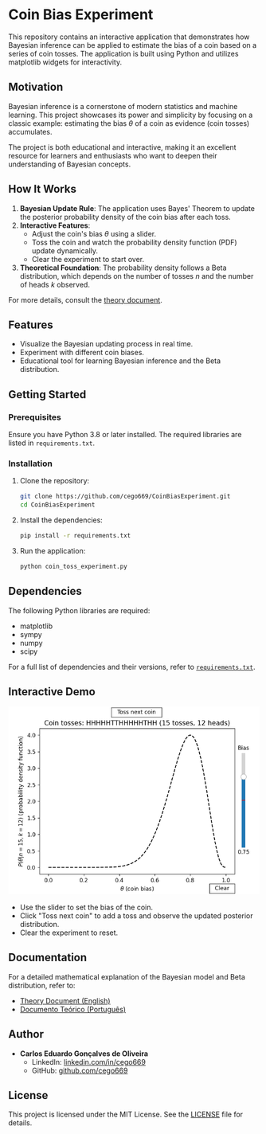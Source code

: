 # Coin Bias Experiment

This repository contains an interactive application that demonstrates how Bayesian inference can be applied to estimate the bias of a coin based on a series of coin tosses. The application is built using Python and utilizes matplotlib widgets for interactivity.

## Motivation

Bayesian inference is a cornerstone of modern statistics and machine learning. This project showcases its power and simplicity by focusing on a classic example: estimating the bias $\theta$ of a coin as evidence (coin tosses) accumulates.

The project is both educational and interactive, making it an excellent resource for learners and enthusiasts who want to deepen their understanding of Bayesian concepts.

## How It Works

1. **Bayesian Update Rule**: The application uses Bayes' Theorem to update the posterior probability density of the coin bias after each toss.
2. **Interactive Features**: 
   - Adjust the coin's bias $\theta$ using a slider.
   - Toss the coin and watch the probability density function (PDF) update dynamically.
   - Clear the experiment to start over.
3. **Theoretical Foundation**: The probability density follows a Beta distribution, which depends on the number of tosses $n$ and the number of heads $k$ observed.

For more details, consult the [theory document](./theory_coin_experiment.pdf).

## Features

- Visualize the Bayesian updating process in real time.
- Experiment with different coin biases.
- Educational tool for learning Bayesian inference and the Beta distribution.

## Getting Started

### Prerequisites

Ensure you have Python 3.8 or later installed. The required libraries are listed in `requirements.txt`.

### Installation

1. Clone the repository:
   ```bash
   git clone https://github.com/cego669/CoinBiasExperiment.git
   cd CoinBiasExperiment
   ```
2. Install the dependencies:
   ```bash
   pip install -r requirements.txt
   ```
3. Run the application:
   ```bash
   python coin_toss_experiment.py
   ```
## Dependencies

The following Python libraries are required:
- matplotlib
- sympy
- numpy
- scipy

For a full list of dependencies and their versions, refer to [`requirements.txt`](./requirements.txt).

## Interactive Demo

![Screenshot of the application in action](interactive_demo.png)

- Use the slider to set the bias of the coin.
- Click "Toss next coin" to add a toss and observe the updated posterior distribution.
- Clear the experiment to reset.

## Documentation

For a detailed mathematical explanation of the Bayesian model and Beta distribution, refer to:
- [Theory Document (English)](./theory_coin_experiment.pdf)
- [Documento Teórico (Português)](./teoria_experimento_moedas.pdf)

## Author

- **Carlos Eduardo Gonçalves de Oliveira**
  - LinkedIn: [linkedin.com/in/cego669](https://www.linkedin.com/in/cego669)
  - GitHub: [github.com/cego669](https://github.com/cego669)

## License

This project is licensed under the MIT License. See the [LICENSE](./LICENSE) file for details.
